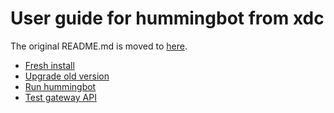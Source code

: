 # User guide for hummingbot from xdc

The original README.md is moved to [here](./README.original.md).

-   [Fresh install](./doc/install.md)
-   [Upgrade old version](./doc/upgrade.md)
-   [Run hummingbot](./doc/run.md)
-   [Test gateway API](./doc/api-test.md)
